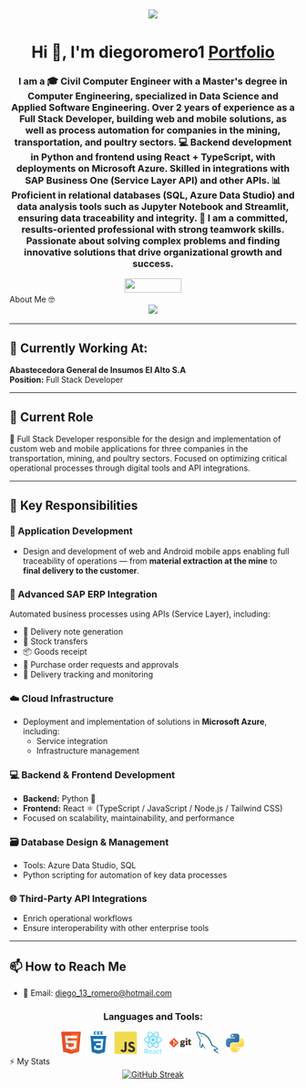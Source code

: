 <div id="header" align="center"> <img src="https://t3.ftcdn.net/jpg/01/78/10/08/360_F_178100854_74qXmLh88Cq4LeTzNXZkWUVjYwjeuvAr.jpg" width="200"/> <h1>Hi 👋, I'm diegoromero1 <a href="">Portfolio</a></h1> <h3>I am a 🎓 Civil Computer Engineer with a Master's degree in Computer Engineering, specialized in Data Science and Applied Software Engineering. Over 2 years of experience as a Full Stack Developer, building web and mobile solutions, as well as process automation for companies in the mining, transportation, and poultry sectors.
💻 Backend development in Python and frontend using React + TypeScript, with deployments on Microsoft Azure. Skilled in integrations with SAP Business One (Service Layer API) and other APIs.
📊 Proficient in relational databases (SQL, Azure Data Studio) and data analysis tools such as Jupyter Notebook and Streamlit, ensuring data traceability and integrity.
🚀 I am a committed, results-oriented professional with strong teamwork skills. Passionate about solving complex problems and finding innovative solutions that drive organizational growth and success.</h3> </div>
<div id="badges" align="center"> <a href="www.linkedin.com/in/diego-romero-arenas-915778118"> <img src="https://img.shields.io/badge/LinkedIn-0077B5?style=for-the-badge&logo=linkedin&logoColor=white" width="100" height="25"/> </a>  </div>
About Me 🤓
<div align="center">
  <img src="https://basadoenhechosreales.com.ar/wp-content/uploads/que-es-una-historia-en-las-redes-sociales-1.webp" width="600"/>
</div>

---

## 🔭 Currently Working At:
**Abastecedora General de Insumos El Alto S.A**  
**Position:** Full Stack Developer

---

## 🌱 Current Role

🔧 Full Stack Developer responsible for the design and implementation of custom web and mobile applications for three companies in the transportation, mining, and poultry sectors. Focused on optimizing critical operational processes through digital tools and API integrations.

---

## 🧩 Key Responsibilities

### 📱 Application Development
- Design and development of web and Android mobile apps enabling full traceability of operations — from **material extraction at the mine** to **final delivery to the customer**.

### 🔗 Advanced SAP ERP Integration
Automated business processes using APIs (Service Layer), including:
  - 📄 Delivery note generation  
  - 🔁 Stock transfers  
  - 📦 Goods receipt  
  - 🛒 Purchase order requests and approvals  
  - 🚚 Delivery tracking and monitoring  

### ☁️ Cloud Infrastructure
- Deployment and implementation of solutions in **Microsoft Azure**, including:
  - Service integration
  - Infrastructure management

### 💻 Backend & Frontend Development
- **Backend:** Python 🐍  
- **Frontend:** React ⚛️ (TypeScript / JavaScript / Node.js / Tailwind CSS)  
- Focused on scalability, maintainability, and performance

### 🗃️ Database Design & Management
- Tools: Azure Data Studio, SQL  
- Python scripting for automation of key data processes

### 🌐 Third-Party API Integrations
- Enrich operational workflows  
- Ensure interoperability with other enterprise tools

---

## 📫 How to Reach Me
- 📧 Email: [diego_13_romero@hotmail.com](mailto:diego_13_romero@hotmail.com)
<div align="center"> <h3>Languages and Tools:</h3> <img src="https://github.com/devicons/devicon/blob/master/icons/html5/html5-original.svg" title="HTML5" alt="HTML" width="40" height="40">&nbsp; <img src="https://github.com/devicons/devicon/blob/master/icons/css3/css3-plain-wordmark.svg" title="CSS3" alt="CSS" width="40" height="40">&nbsp; <img src="https://github.com/devicons/devicon/blob/master/icons/javascript/javascript-original.svg" title="JavaScript" alt="JavaScript" width="40" height="40">&nbsp; <img src="https://github.com/devicons/devicon/blob/master/icons/react/react-original-wordmark.svg" title="React" alt="React" width="40" height="40">&nbsp; <img src="https://github.com/devicons/devicon/blob/master/icons/git/git-original-wordmark.svg" title="Git" alt="Git" width="40" height="40">&nbsp; <img src="https://github.com/devicons/devicon/blob/master/icons/mysql/mysql-original.svg" title="MySQL" alt="MySQL" width="40" height="40">&nbsp; <img src="https://github.com/devicons/devicon/blob/master/icons/python/python-original.svg" title="Python" alt="Python" width="40" height="40"> </div>
⚡ My Stats
<div align="center"> <a href="https://git.io/streak-stats"><img src="https://streak-stats.demolab.com?user=diegoromero1&theme=tokyonight&hide_border=true&border_radius=10&exclude_days=Sun%2CSat" alt="GitHub Streak" /></a> </div>
